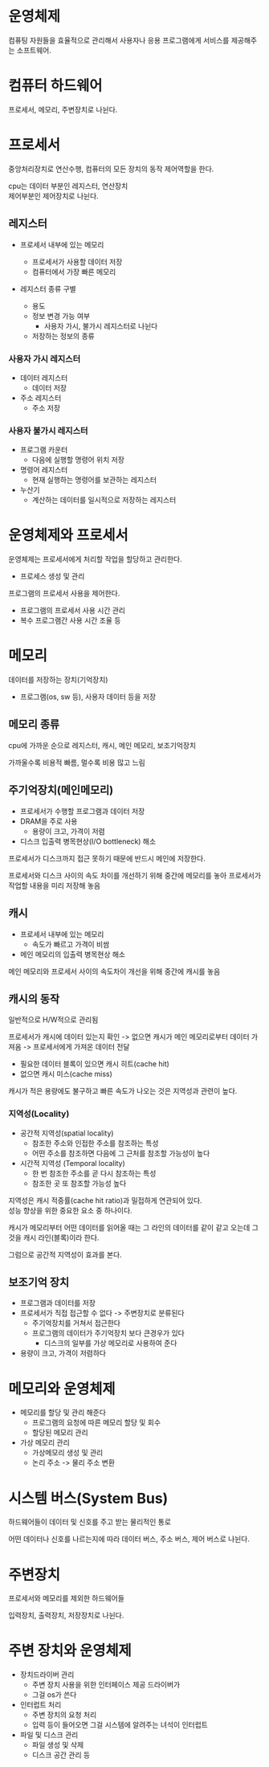 # 운영체제
컴퓨팅 자원들을 효율적으로 관리해서 사용자나 응용 프로그램에게 서비스를 제공해주는 소프트웨어.


# 컴퓨터 하드웨어 
프로세서, 메모리, 주변장치로 나뉜다. 

# 프로세서 
중앙처리장치로 연산수행, 컴퓨터의 모든 장치의 동작 제어역할을 한다.

cpu는 데이터 부분인 레지스터, 연산장치  
제어부분인 제어장치로 나뉜다.

## 레지스터
* 프로세서 내부에 있는 메모리
    * 프로세서가 사용할 데이터 저장
    * 컴퓨터에서 가장 빠른 메모리

* 레지스터 종류 구별
    * 용도 
    * 정보 변경 가능 여부 
        * 사용자 가시, 불가시 레지스터로 나뉜다
    * 저장하는 정보의 종류 


### 사용자 가시 레지스터 
* 데이터 레지스터 
    * 데이터 저장
* 주소 레지스터
    * 주소 저장

### 사용자 불가시 레지스터 
* 프로그램 카운터 
    * 다음에 실행할 명령어 위치 저장
* 명령어 레지스터
    * 현재 실행하는 명령어를 보관하는 레지스터
* 누산기 
    * 계산하는 데이터를 일시적으로 저장하는 레지스터


# 운영체제와 프로세서
운영체제는 프로세서에게 처리할 작업을 할당하고 관리한다. 

* 프로세스 생성 및 관리

프로그램의 프로세서 사용을 제어한다.

* 프로그램의 프로세서 사용 시간 관리
* 복수 프로그램간 사용 시간 조율 등


# 메모리 
데이터를 저장하는 장치(기억장치)

* 프로그램(os, sw 등), 사용자 데이터 등을 저장

## 메모리 종류
cpu에 가까운 순으로 레지스터, 캐시, 메인 메모리, 보조기억장치

가까울수록 비용적 빠름, 멀수록 비용 많고 느림


## 주기억장치(메인메모리)
* 프로세서가 수행할 프로그램과 데이터 저장
* DRAM을 주로 사용
    * 용량이 크고, 가격이 저렴
* 디스크 입출력 병목현상(I/O bottleneck) 해소

프로세서가 디스크까지 접근 못하기 때문에 반드시 메인에 저장한다.

프로세서와 디스크 사이의 속도 차이를 개선하기 위해 중간에 메모리를 놓아 프로세서가 작업할 내용을 미리 저장해 놓음

## 캐시
* 프로세서 내부에 있는 메모리
    * 속도가 빠르고 가격이 비쌈
* 메인 메모리의 입출력 병목현상 해소

메인 메모리와 프로세서 사이의 속도차이 개선을 위해 중간에 캐시를 놓음


## 캐시의 동작
일반적으로 H/W적으로 관리됨

프로세서가 캐시에 데이터 있는지 확인 -> 없으면 캐시가 메인 메모리로부터 데이터 가져옴 -> 프로세서에게 가져온 데이터 전달

* 필요한 데이터 블록이 있으면 캐시 히트(cache hit)
* 없으면 캐시 미스(cache miss) 

캐시가 적은 용량에도 불구하고 빠른 속도가 나오는 것은 지역성과 관련이 높다.

### 지역성(Locality)
* 공간적 지역성(spatial locality)
    * 참조한 주소와 인접한 주소를 참조하는 특성
    * 어떤 주소를 참조하면 다음에 그 근처를 참조할 가능성이 높다 
* 시간적 지역성 (Temporal locality)
    * 한 번 참조한 주소를 곧 다시 참조하는 특성
    * 참조한 곳 또 참조할 가능성 높다

지역성은 캐시 적중률(cache hit ratio)과 밀접하게 연관되어 있다.  
성능 향상을 위한 중요한 요소 중 하나이다.


캐시가 메모리부터 어떤 데이터를 읽어올 때는 그 라인의 데이터를 같이 같고 오는데 그것을 캐시 라인(블록)이라 한다.

그럼으로 공간적 지역성이 효과를 본다.


## 보조기억 장치
* 프로그램과 데이터를 저장
* 프로세서가 직접 접근할 수 없다 -> 주변장치로 분류된다
    * 주기억장치를 거쳐서 접근한다
    * 프로그램의 데이터가 주기억장치 보다 큰경우가 있다
        * 디스크의 일부를 가상 메모리로 사용하여 준다
* 용량이 크고, 가격이 저렴하다


# 메모리와 운영체제
* 메모리를 할당 및 관리 해준다
    * 프로그램의 요청에 따른 메모리 할당 및 회수
    * 할당된 메모리 관리
* 가상 메모리 관리
    * 가상메모리 생성 및 관리
    * 논리 주소 -> 물리 주소 변환


# 시스템 버스(System Bus)
하드웨어들이 데이터 및 신호를 주고 받는 물리적인 통로

어떤 데이터나 신호를 나르는지에 따라 데이터 버스, 주소 버스, 제어 버스로 나뉜다.


# 주변장치
프로세서와 메모리를 제외한 하드웨어들

입력장치, 출력장치, 저장장치로 나뉜다.


# 주변 장치와 운영체제
* 장치드라이버 관리 
    * 주변 장치 사용을 위한 인터페이스 제공 드라이버가
    * 그걸 os가 쓴다
* 인터럽트 처리
    * 주변 장치의 요청 처리
    * 입력 등이 들어오면 그걸 시스템에 알려주는 녀석이 인터럽트
* 파일 및 디스크 관리
    * 파일 생성 및 삭제
    * 디스크 공간 관리 등